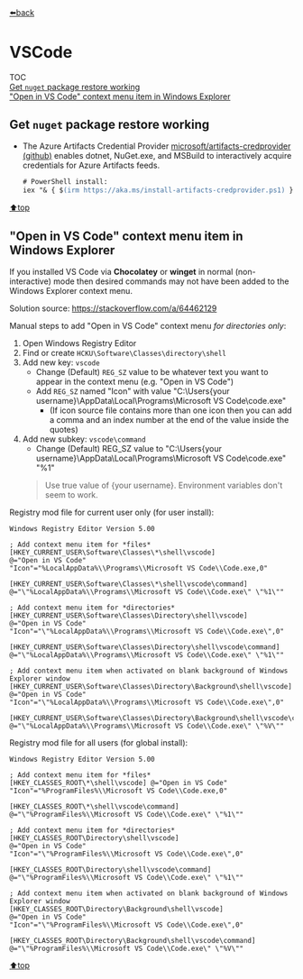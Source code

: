 ﻿###### <top>  
[⬅️back](./README.md)
# VSCode  

TOC  
[Get `nuget` package restore working](#get-nuget-package-restore-working)  
["Open in VS Code" context menu item in Windows Explorer](#open-in-vs-code-context-menu-item-in-windows-explorer)

## Get `nuget` package restore working
- The Azure Artifacts Credential Provider [microsoft/artifacts-credprovider  (github)](https://github.com/microsoft/artifacts-credprovider#azure-artifacts-credential-provider) enables dotnet, NuGet.exe, and MSBuild to interactively acquire credentials for Azure Artifacts feeds.
  ```ps
  # PowerShell install:
  iex "& { $(irm https://aka.ms/install-artifacts-credprovider.ps1) }"
  ```
[⬆️top](#top)

## "Open in VS Code" context menu item in Windows Explorer
If you installed VS Code via **Chocolatey** or **winget** in normal (non-interactive) mode then desired commands may not have been added to the Windows Explorer context menu.

Solution source:  https://stackoverflow.com/a/64462129

Manual steps to add "Open in VS Code" context menu *for directories only*:
1. Open Windows Registry Editor
1. Find or create `HCKU\Software\Classes\directory\shell`
1. Add new key: `vscode`
   - Change (Default) `REG_SZ` value to be whatever text you want to appear in the context menu (e.g. "Open in VS Code")
   - Add `REG_SZ` named "Icon" with value "C:\Users\{your username}\AppData\Local\Programs\Microsoft VS Code\code.exe"
     - (If icon source file contains more than one icon then you can add a comma and an index number at the end of the value inside the quotes)
1. Add new subkey: `vscode\command`
   - Change (Default) REG_SZ value to "C:\Users\{your username}\AppData\Local\Programs\Microsoft VS Code\code.exe" "%1"
   > Use true value of {your username}.  Environment variables don't seem to work.

Registry mod file for current user only (for user install):
```reg
Windows Registry Editor Version 5.00

; Add context menu item for *files*
[HKEY_CURRENT_USER\Software\Classes\*\shell\vscode]
@="Open in VS Code"
"Icon"="%LocalAppData%\\Programs\\Microsoft VS Code\\Code.exe,0"

[HKEY_CURRENT_USER\Software\Classes\*\shell\vscode\command]
@="\"%LocalAppData%\\Programs\\Microsoft VS Code\\Code.exe\" \"%1\""

; Add context menu item for *directories*
[HKEY_CURRENT_USER\Software\Classes\Directory\shell\vscode]
@="Open in VS Code"
"Icon"="\"%LocalAppData%\\Programs\\Microsoft VS Code\\Code.exe\",0"

[HKEY_CURRENT_USER\Software\Classes\Directory\shell\vscode\command]
@="\"%LocalAppData%\\Programs\\Microsoft VS Code\\Code.exe\" \"%1\""

; Add context menu item when activated on blank background of Windows Explorer window
[HKEY_CURRENT_USER\Software\Classes\Directory\Background\shell\vscode]
@="Open in VS Code"
"Icon"="\"%LocalAppData%\\Programs\\Microsoft VS Code\\Code.exe\",0"

[HKEY_CURRENT_USER\Software\Classes\Directory\Background\shell\vscode\command]
@="\"%LocalAppData%\\Programs\\Microsoft VS Code\\Code.exe\" \"%V\""
```

Registry mod file for all users (for global install):
```reg
Windows Registry Editor Version 5.00

; Add context menu item for *files*
[HKEY_CLASSES_ROOT\*\shell\vscode] @="Open in VS Code"
"Icon"="%ProgramFiles%\\Microsoft VS Code\\Code.exe,0"

[HKEY_CLASSES_ROOT\*\shell\vscode\command]
@="\"%ProgramFiles%\\Microsoft VS Code\\Code.exe\" \"%1\""

; Add context menu item for *directories*
[HKEY_CLASSES_ROOT\Directory\shell\vscode]
@="Open in VS Code"
"Icon"="\"%ProgramFiles%\\Microsoft VS Code\\Code.exe\",0"

[HKEY_CLASSES_ROOT\Directory\shell\vscode\command]
@="\"%ProgramFiles%\\Microsoft VS Code\\Code.exe\" \"%1\""

; Add context menu item when activated on blank background of Windows Explorer window
[HKEY_CLASSES_ROOT\Directory\Background\shell\vscode]
@="Open in VS Code"
"Icon"="\"%ProgramFiles%\\Microsoft VS Code\\Code.exe\",0"

[HKEY_CLASSES_ROOT\Directory\Background\shell\vscode\command]
@="\"%ProgramFiles%\\Microsoft VS Code\\Code.exe\" \"%V\""
```
[⬆️top](#top)